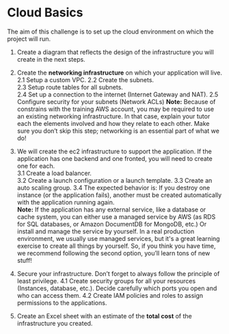 # Cloud Basics

The aim of this challenge is to set up the cloud environment on which the project will run. 
1. Create a diagram that reflects the design of the infrastructure you will create in the next steps.  
2. Create the **networking infrastructure** on which your application will live.  
2.1 Setup a custom VPC. 
2.2 Create the subnets.  
2.3 Setup route tables for all subnets.  
2.4 Set up a connection to the internet (Internet Gateway and NAT). 
2.5 Configure security for your subnets (Network ACLs) 
**Note:** Because of constrains with the training AWS account, you may be required to use an existing networking infrastructure. In that case, explain your tutor each the elements involved and how they relate to each other. Make sure you don’t skip this step; networking is an essential part of what we do! 

3. We will create the ec2 infrastructure to support the application. If the application has one backend and one fronted, you will need to create one for each.  
3.1 Create a load balancer.  
3.2 Create a launch configuration or a launch template. 
3.3 Create an auto scaling group. 
3.4 The expected behavior is: If you destroy one instance (or the application fails), another must be created automatically with the application running again.  
**Note:** If the application has any external service, like a database or cache system, you can either use a managed service by AWS (as RDS for SQL databases, or Amazon DocumentDB for MongoDB, etc.) Or install and manage the service by yourself. In a real production environment, we usually use managed services, but it's a great learning exercise to create all things by yourself. So, if you think you have time, we recommend following the second option, you’ll learn tons of new stuff! 

4. Secure your infrastructure. Don’t forget to always follow the principle of least privilege. 
4.1  Create security groups for all your resources (Instances, database, etc.). Decide carefully which ports you open and who can access them. 
4.2 Create IAM policies and roles to assign permissions to the applications.

5. Create an Excel sheet with an estimate of the **total cost**  of the infrastructure you created.
